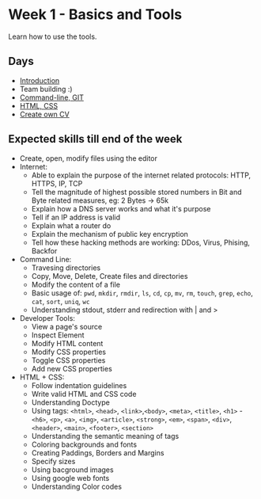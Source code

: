 # Week 1 - Basics and Tools
Learn how to use the tools.

## Days
 - [Introduction](1-introduction)
 - Team building :)
 - [Command-line, GIT](3-command-line)
 - [HTML, CSS](4-html-css)
 - [Create own CV](5-cv)



## Expected skills till end of the week
 - Create, open, modify files using the editor
 - Internet:
   - Able to explain the purpose of the internet related protocols: HTTP, HTTPS, IP, TCP
   - Tell the magnitude of highest possible stored numbers in Bit and Byte related measures, eg: 2 Bytes -> 65k
   - Explain how a DNS server works and what it's purpose
   - Tell if an IP address is valid
   - Explain what a router do
   - Explain the mechanism of public key encryption
   - Tell how these hacking methods are working: DDos, Virus, Phising, Backfor
 - Command Line:
   - Travesing directories
   - Copy, Move, Delete, Create files and directories
   - Modify the content of a file
   - Basic usage of: `pwd`, `mkdir`, `rmdir`, `ls`, `cd`, `cp`, `mv`, `rm`, `touch`, `grep`, `echo`, `cat`, `sort`, `uniq`, `wc`
   - Understanding stdout, stderr and redirection with | and >
 - Developer Tools:
   - View a page's source
   - Inspect Element
   - Modify HTML content
   - Modify CSS properties
   - Toggle CSS properties
   - Add new CSS properties
 - HTML + CSS:
   - Follow indentation guidelines
   - Write valid HTML and CSS code
   - Understanding Doctype
   - Using tags: `<html>`, `<head>`, `<link>`,`<body>`, `<meta>`, `<title>`, `<h1>` - `<h6>`, `<p>`, `<a>`, `<img>`, `<article>`, `<strong>`, `<em>`, `<span>`, `<div>`, `<header>`, `<main>`, `<footer>`, `<section>`
   - Understanding the semantic meaning of tags
   - Coloring backgrounds and fonts
   - Creating Paddings, Borders and Margins
   - Specify sizes
   - Using bacground images
   - Using google web fonts
   - Understanding Color codes 
